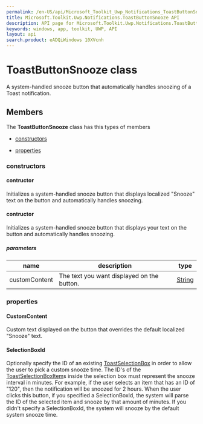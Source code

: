 ```yaml
---
permalink: /en-US/api/Microsoft_Toolkit_Uwp_Notifications_ToastButtonSnooze.htm
title: Microsoft.Toolkit.Uwp.Notifications.ToastButtonSnooze API 
description: API page for Microsoft.Toolkit.Uwp.Notifications.ToastButtonSnooze
keywords: windows, app, toolkit, UWP, API
layout: api
search.product: eADQiWindows 10XVcnh
---
```



# ToastButtonSnooze class

A system-handled snooze button that automatically handles snoozing of a Toast notification.

## Members

The **ToastButtonSnooze** class has this types of members

* [constructors](#constructors)

* [properties](#properties)

### constructors

#### contructor

Initializes a system-handled snooze button that displays localized "Snooze" text on the button and automatically handles snoozing.



#### contructor

Initializes a system-handled snooze button that displays your text on the button and automatically handles snoozing.

##### parameters



| name | description | type || --- | --- | --- || customContent | The text you want displayed on the button. | [String](https://msdn.microsoft.com/library/windows/apps/System.String) |


### properties

#### CustomContent

Custom text displayed on the button that overrides the default localized "Snooze" text.



#### SelectionBoxId

Optionally specify the ID of an existing [ToastSelectionBox](Microsoft_Toolkit_Uwp_Notifications_ToastSelectionBox.htm) in order to allow the user to pick a custom snooze time. The ID's of the [ToastSelectionBoxItem](Microsoft_Toolkit_Uwp_Notifications_ToastSelectionBoxItem.htm)s inside the selection box must represent the snooze interval in minutes. For example, if the user selects an item that has an ID of "120", then the notification will be snoozed for 2 hours. When the user clicks this button, if you specified a SelectionBoxId, the system will parse the ID of the selected item and snooze by that amount of minutes. If you didn't specify a SelectionBoxId, the system will snooze by the default system snooze time.


